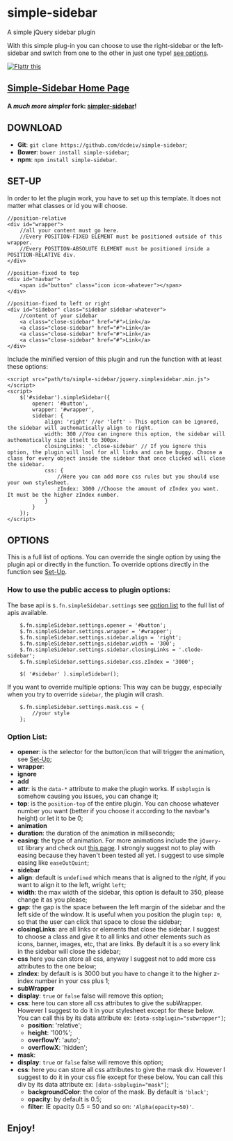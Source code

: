 simple-sidebar
==============
A simple jQuery sidebar plugin

With this simple plug-in you can choose to use the right-sidebar or the left-sidebar and switch from one to the other in just one type! [see options](#options).

<a href="https://flattr.com/submit/auto?user_id=dcdeiv&url=http%3A%2F%2Fwww.github.com%2Fdcdeiv%2Fsimple-sidebar" target="_blank"><img src="http://button.flattr.com/flattr-badge-large.png" alt="Flattr this" title="Flattr this" border="0"></a>

## [Simple-Sidebar Home Page](http://dcdeiv.github.io/simple-sidebar)

#### A *much more simpler* fork: [simpler-sidebar](http://www.github.com/dcdeiv/simpler-sidebar)!

## DOWNLOAD
* **Git**: `git clone https://github.com/dcdeiv/simple-sidebar`;
* **Bower**: `bower install simple-sidebar`;
* **npm**: `npm install simple-sidebar`.

## SET-UP
In order to let the plugin work, you have to set up this template.
It does not matter what classes or id you will choose.

	//position-relative
	<div id="wrapper">
		//all your content must go here.
		//Every POSITION-FIXED ELEMENT must be positioned outside of this wrapper.
		//Every POSITION-ABSOLUTE ELEMENT must be positioned inside a POSITION-RELATIVE div.
	</div>
	
	//position-fixed to top
	<div id="navbar">
		<span id="button" class="icon icon-whatever"></span>
	</div>
	
	//position-fixed to left or right
	<div id="sidebar" class="sidebar sidebar-whatever">
		//content of your sidebar
		<a class="close-sidebar" href="#">Link</a>
		<a class="close-sidebar" href="#">Link</a>
		<a class="close-sidebar" href="#">Link</a>
		<a class="close-sidebar" href="#">Link</a>
	</div>
	
Include the minified version of this plugin and run the function with at least these options:
	
	<script src="path/to/simple-sidebar/jquery.simplesidebar.min.js"></script>
	<script>
		$('#sidebar').simpleSidebar({
			opener: '#button',
			wrapper: '#wrapper',
			sidebar: {
				align: 'right' //or 'left' - This option can be ignored, the sidebar will authomatically align to right.
				width: 300 //You can ingnore this option, the sidebar will authomatically size itselt to 300px.
				closingLinks: '.close-sidebar' // If you ignore this option, the plugin will lool for all links and can be buggy. Choose a class for every object inside the sidebar that once clicked will close the sidebar.
				css: {
					//Here you can add more css rules but you should use your own stylesheet.
					zIndex: 3000 //Choose the amount of zIndex you want. It must be the higher zIndex number.
				}
			}
		});
	</script>
	
## OPTIONS
This is a full list of options.
You can override the single option by using the plugin api or directly in the function.
To override options directly in the function see [Set-Up](#set-up).

### How to use the public access to plugin options:
The base api is `$.fn.simpleSidebar.settings` see [option list](#option-list) to the full list of apis available.
	
		$.fn.simpleSidebar.settings.opener = '#button';
		$.fn.simpleSidebar.settings.wrapper = '#wrapper';
		$.fn.simpleSidebar.settings.sidebar.align = 'right';
		$.fn.simpleSidebar.settings.sidebar.width = '300';
		$.fn.simpleSidebar.settings.sidebar.closingLinks = '.clode-sidebar';
		$.fn.simpleSidebar.settings.sidebar.css.zIndex = '3000';
		
		$( '#sidebar' ).simpleSidebar();

If you want to override multiple options:
This way can be buggy, especially when you try to override `sidebar`, the plugin will crash.

		$.fn.simpleSidebar.settings.mask.css = {
			//your style
		};
	
### Option List:
* **opener**: is the selector for the button/icon that will trigger the animation, see [Set-Up](#set-up);
* **wrapper**:
* **ignore**
* **add**
* **attr**: is the `data-*` attribute to make the plugin works. If `ssbplugin` is somehow causing you issues, you can change it;
* **top**: is the `position-top` of the entire plugin. You can choose whatever number you want (better if you choose it according to the navbar's height) or let it to be 0;
* **animation**
 * **duration**: the duration of the animation in milliseconds;
 * **easing**: the type of animation. For more animations include the `jQuery-UI` library and check out [this page](https://jqueryui.com/easing/). I strongly suggest not to play with easing because they haven't been tested all yet. I suggest to use simple easing like `easeOutQuint`;
* **sidebar**
 * **align**: default is `undefined` which means that is aligned to the *right*, if you want to align it to the left, wright `left`;
 * **width**: the max width of the sidebar, this option is default to 350, please change it as you please;
 * **gap**: the gap is the space between the left margin of the sidebar and the left side of the window. It is useful when you position the plugin `top: 0`, so that the user can click that space to close the sidebar;
 * **closingLinks**: are all links or elements that close the sidebar. I suggest to choose a class and give it to all links and other elements such as icons, banner, images, etc, that are links. By default it is `a` so every link in the sidebar will close the sidebar;
 * **css** here you can store all css, anyway I suggest not to add more css attributes to the one below;
 * **zIndex**: by default is is 3000 but you have to change it to the higher z-index number in your css plus 1;
* **subWrapper**
 * **display**: `true` or `false` false will remove this option;
 * **css**: here tou can store all css attributes to give the subWrapper. However I suggest to do it in your stylesheet except for these below. You can call this by its data attribute ex: `[data-ssbplugin="subwrapper"]`;
   * **position**: 'relative';
   * **height**: '100%';
   * **overflowY**: 'auto';
   * **overflowX**: 'hidden';
* **mask**:
 * **display**:  `true` or `false` false will remove this option;
 * **css**: here you can store all css attributes to give the mask div. However I suggest to do it in your css file except for these below. You can call this div by its data attribute ex: `[data-ssbplugin="mask"]`;
   * **backgroundColor**: the color of the mask. By default is `'black'`;
   * **opacity**: by default is 0.5;
   * **filter**: IE opacity 0.5 = 50 and so on: `'Alpha(opacity=50)'`.

## Enjoy!
